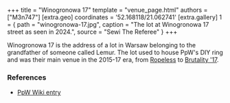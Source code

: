 +++
title = "Winogronowa 17"
template = "venue_page.html"
authors = ["M3n747"]
[extra.geo]
coordinates = '52.168118/21.062741'
[extra.gallery]
1 = { path = "winogronowa-17.jpg", caption = "The lot at Winogronowa 17 street as seen in 2024.", source = "Sewi The Referee" }
+++

Winogronowa 17 is the address of a lot in Warsaw belonging to the grandfather of someone called Lemur. The lot used to house PpW's DIY ring and was their main venue in the 2015-17 era, from [Ropeless](@/e/ppw/2015-05-01-ppw-ropeless.md) to [Brutality '17](@/e/ppw/2017-03-25-ppw-brutality-17.md).

### References

* [PpW Wiki entry](https://ppw-fandom.tpwres.pl/dzialka-dziadka-lemura)
